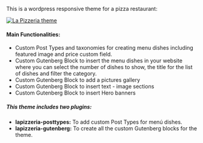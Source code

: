 This is a wordpress responsive theme for a pizza restaurant:

[![La Pizzeria theme](http://davidgalvez.260mb.net/wp-content/uploads/2023/03/LaPizzeriaHome-1.jpg "La Pizzeria theme")](http://davidgalvez.260mb.net/wp-content/uploads/2023/03/LaPizzeriaHome-1.jpg "La Pizzeria theme")

#### Main Functionalities:

- Custom Post Types and taxonomies for creating menu dishes including featured image and price custom field.
- Custom Gutenberg Block to insert the menu dishes in your website where you can select the number of dishes to show, the title for the list of dishes and filter the category.
- Custom Gutenberg Block to add a pictures gallery
- Custom Gutenberg Block to insert text - image sections
- Custom Gutenberg Block to insert Hero banners


##### This theme includes two plugins:
- **lapizzeria-posttypes:** To add custom Post Types for menú dishes.
- **lapizzeria-gutenberg:** To create all the custom Gutenberg blocks for the theme.
